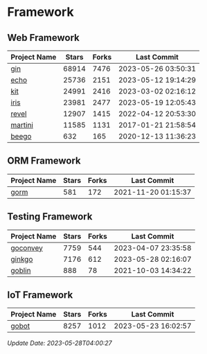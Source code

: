 # Framework

## Web Framework
| Project Name | Stars | Forks | Last Commit |
| ------------ | ----- | ----- | ----------- |
| [gin](https://github.com/gin-gonic/gin) | 68914 | 7476 | 2023-05-26 03:50:31 |
| [echo](https://github.com/labstack/echo) | 25736 | 2151 | 2023-05-12 19:14:29 |
| [kit](https://github.com/go-kit/kit) | 24991 | 2416 | 2023-03-02 02:16:12 |
| [iris](https://github.com/kataras/iris) | 23981 | 2477 | 2023-05-19 12:05:43 |
| [revel](https://github.com/revel/revel) | 12907 | 1415 | 2022-04-12 20:53:30 |
| [martini](https://github.com/go-martini/martini) | 11585 | 1131 | 2017-01-21 21:58:54 |
| [beego](https://github.com/astaxie/beego) | 632 | 165 | 2020-12-13 11:36:23 |

## ORM Framework
| Project Name | Stars | Forks | Last Commit |
| ------------ | ----- | ----- | ----------- |
| [gorm](https://github.com/jinzhu/gorm) | 581 | 172 | 2021-11-20 01:15:37 |

## Testing Framework
| Project Name | Stars | Forks | Last Commit |
| ------------ | ----- | ----- | ----------- |
| [goconvey](https://github.com/smartystreets/goconvey) | 7759 | 544 | 2023-04-07 23:35:58 |
| [ginkgo](https://github.com/onsi/ginkgo) | 7176 | 612 | 2023-05-28 02:16:07 |
| [goblin](https://github.com/franela/goblin) | 888 | 78 | 2021-10-03 14:34:22 |

## IoT Framework
| Project Name | Stars | Forks | Last Commit |
| ------------ | ----- | ----- | ----------- |
| [gobot](https://github.com/hybridgroup/gobot) | 8257 | 1012 | 2023-05-23 16:02:57 |

*Update Date: 2023-05-28T04:00:27*